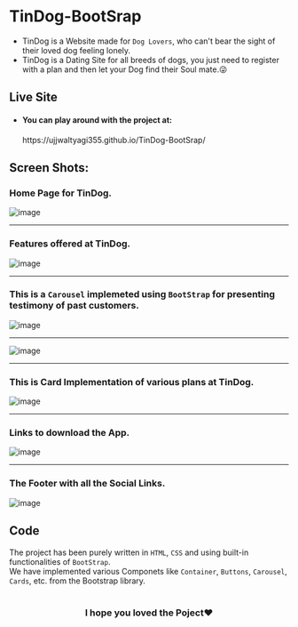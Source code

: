 # TinDog-BootSrap
* TinDog is a Website made for `Dog Lovers`, who can't bear the sight of their loved dog feeling lonely.<br />
* TinDog is a Dating Site for all breeds of dogs, you just need to register with a plan and then let your Dog find their Soul mate.😜<br />

## Live Site
* <h4>You can play around with the project at:</h4>
       https://ujjwaltyagi355.github.io/TinDog-BootSrap/

## Screen Shots:

### Home Page for TinDog.
![image](https://user-images.githubusercontent.com/61249902/109505321-7cbdf500-7ac2-11eb-9a03-395e6a2c828b.png)

---

### Features offered at TinDog.
![image](https://user-images.githubusercontent.com/61249902/109505541-b4c53800-7ac2-11eb-9d64-9a96bf80fd89.png)

---
 
### This is a `Carousel` implemeted using `BootStrap` for presenting testimony of past customers.

![image](https://user-images.githubusercontent.com/61249902/109505684-dde5c880-7ac2-11eb-8160-653a0f150994.png)

---

![image](https://user-images.githubusercontent.com/61249902/109505756-f229c580-7ac2-11eb-8223-24804147397e.png)

---

### This is Card Implementation of various plans at TinDog.

![image](https://user-images.githubusercontent.com/61249902/109506582-ce1ab400-7ac3-11eb-9659-8200e2673b8a.png)

---


### Links to download the App.

![image](https://user-images.githubusercontent.com/61249902/109506681-ec80af80-7ac3-11eb-9873-8c6513fca4da.png)

---


### The Footer with all the Social Links.

![image](https://user-images.githubusercontent.com/61249902/109507180-7597e680-7ac4-11eb-99d4-0e6fc05c12a1.png)



## Code
The project has been purely written in `HTML`, `CSS` and using built-in functionalities of `BootStrap`.<br />
We have implemented various Componets like `Container`, `Buttons`, `Carousel`, `Cards`, etc. from the Bootstrap library.
<br/>
<br />
<h3 align="center"> I hope you loved the Poject❤️</h3>
